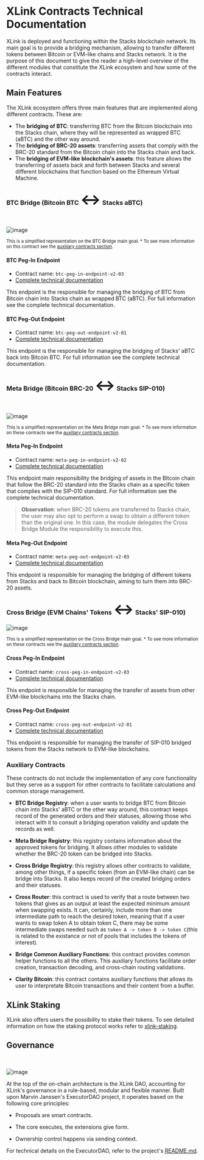 # XLink Contracts Technical Documentation

XLink is deployed and functioning within the Stacks blockchain network. Its main goal is to provide a bridging mechanism, allowing to transfer different tokens between Bitcoin or EVM-like chains and Stacks network. It is the purpose of this document to give the reader a high-level overview of the different modules that constitute the XLink ecosystem and how some of the contracts interact.

## Main Features

The XLink ecosystem offers three main features that are implemented along different contracts. These are:

- The **bridging of BTC**: transferring BTC from the Bitcoin blockchain into the Stacks chain, where they will be represented as wrapped BTC (aBTC) and the other way around.
- The **bridging of BRC-20 assets**: transferring assets that comply with the BRC-20 standard from the Bitcoin chain into the Stacks chain and back.
- The **bridging of EVM-like blockchain's assets**: this feature allows the transferring of assets back and forth between Stacks and several different blockchains that function based on the Ethereum Virtual Machine.

### BTC Bridge (Bitcoin BTC <span style="font-size: 40px;">&harr;</span> Stacks aBTC)

<br>

![image](../../.gitbook/assets/glue-docs/btc-bridge.png)

<small> This is a simplified representation on the BTC Bridge main goal. </small>
<small> \* To see more information on this contract see the [auxiliary contracts section](#Auxiliary-Contracts).</small>

#### BTC Peg-In Endpoint

- Contract name: `btc-peg-in-endpoint-v2-03`
- [Complete technical documentation](btc-peg-in-endpoint-v2-03.md)

This endpoint is the responsible for managing the bridging of BTC from Bitcoin chain into Stacks chain as wrapped BTC (aBTC). For full information see the complete technical documentation.

#### BTC Peg-Out Endpoint

- Contract name: `btc-peg-out-endpoint-v2-01`
- [Complete technical documentation](btc-peg-out-endpoint-v2-01.md)

This endpoint is the responsible for managing the bridging of Stacks' aBTC back into Bitcoin BTC. For full information see the complete technical documentation.

### Meta Bridge (Bitcoin BRC-20 <span style="font-size: 40px;">&harr;</span> Stacks SIP-010)

<br>

![image](../../.gitbook/assets/glue-docs/meta-bridge.png)

<small> This is a simplified representation on the Meta Bridge main goal. </small>
<small> \* To see more information on these contracts see the [auxiliary contracts section](#Auxiliary-Contracts).</small>

#### Meta Peg-In Endpoint

- Contract name: `meta-peg-in-endpoint-v2-02`
- [Complete technical documentation](meta-peg-in-endpoint-v2-02.md)

This endpoint main responsibility the bridging of assets in the Bitcoin chain that follow the BRC-20 standard into the Stacks chain as a specific token that complies with the SIP-010 standard. For full information see the complete technical documentation.

> **Observation**: when BRC-20 tokens are transferred to Stacks chain, the user may also opt to perform a swap to obtain a different token than the original one. In this case, the module delegates the Cross Bridge Module the responsibility to execute this.

#### Meta Peg-Out Endpoint

- Contract name: `meta-peg-out-endpoint-v2-03`
- [Complete technical documentation](meta-peg-out-endpoint-v2-03.md)

This endpoint is responsible for managing the bridging of different tokens from Stacks and back to Bitcoin blockchain, aiming to turn them into BRC-20 assets.

### Cross Bridge (EVM Chains' Tokens <span style="font-size: 40px;">&harr;</span> Stacks' SIP-010)

![image](../../.gitbook/assets/glue-docs/cross-bridge.png)

<small> This is a simplified representation on the Cross Bridge main goal. </small>
<small> \* To see more information on these contracts see the [auxiliary contracts section](#Auxiliary-Contracts).</small>

#### Cross Peg-In Endpoint

- Contract name: `cross-peg-in-endpoint-v2-03`
- [Complete technical documentation](cross-peg-in-endpoint-v2-03.md)

This endpoint is responsible for managing the transfer of assets from other EVM-like blockchains into the Stacks chain.

#### Cross Peg-Out Endpoint

- Contract name: `cross-peg-out-endpoint-v2-01`
- [Complete technical documentation](cross-peg-out-endpoint-v2-01.md)

This endpoint is responsible for managing the transfer of SIP-010 bridged tokens from the Stacks network to EVM-like blockchains.

### Auxiliary Contracts

These contracts do not include the implementation of any core functionality but they serve as a support for other contracts to facilitate calculations and common storage management.

- **BTC Bridge Registry**: when a user wants to bridge BTC from Bitcoin chain into Stacks' aBTC or the other way around, this contract keeps record of the generated orders and their statuses, allowing those who interact with it to consult a bridging operation validity and update the records as well.

- **Meta Bridge Registry**: this registry contains information about the approved tokens for bridging. It allows other modules to validate whether the BRC-20 token can be bridged into Stacks.

- **Cross Bridge Registry**: this registry allows other contracts to validate, among other things, if a specific token (from an EVM-like chain) can be bridge into Stacks. It also keeps record of the created bridging orders and their statuses.
- **Cross Router**: this contract is used to verify that a route between two tokens that gives as an output at least the expected minimum amount when swapping exists. It can, certainly, include more than one intermediate path to reach the desired token, meaning that if a user wants to swap token A to obtain token C, there may be some intermediate swaps needed such as `token A -> token B -> token C`(this is related to the existance or not of pools that includes the tokens of interest).

- **Bridge Common Auxiliary Functions**: this contract provides common helper functions to all the others. This auxiliary functions facilitate order creation, transaction decoding, and cross-chain routing validations.
- **Clarity Bitcoin**: this contract contains auxiliary functions that allows its user to interpretate Bitcoin transactions and their content from a buffer.

## XLink Staking

XLink also offers users the possibility to stake their tokens. To see detailed information on how the staking protocol works refer to [xlink-staking](xlink-staking.md).

## Governance

<br>

![image](../../.gitbook/assets/glue-docs/governance.png)

At the top of the on-chain architecture is the XLink DAO, accounting for XLink's governance in a rule-based, modular and flexible manner. Built upon Marvin Janssen's ExecutorDAO project, it operates based on the following core principles:

- Proposals are smart contracts.

- The core executes, the extensions give form.

- Ownership control happens via sending context.

For technical details on the ExecutorDAO, refer to the project's [README.md](https://github.com/MarvinJanssen/executor-dao#readme).
